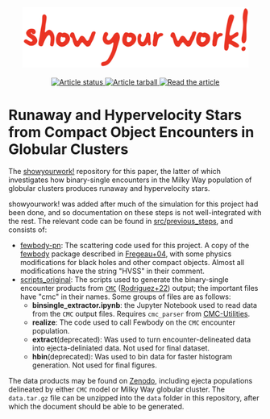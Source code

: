 <p align="center">
<a href="https://github.com/showyourwork/showyourwork">
<img width = "450" src="https://raw.githubusercontent.com/showyourwork/.github/main/images/showyourwork.png" alt="showyourwork"/>
</a>
<br>
<br>
<a href="https://github.com/tomas-cabrera/hvss-bsco/actions/workflows/build.yml">
<img src="https://github.com/tomas-cabrera/hvss-bsco/actions/workflows/build.yml/badge.svg?branch=main" alt="Article status"/>
</a>
<a href="https://github.com/tomas-cabrera/hvss-bsco/raw/main-pdf/arxiv.tar.gz">
<img src="https://img.shields.io/badge/article-tarball-blue.svg?style=flat" alt="Article tarball"/>
</a>
<a href="https://github.com/tomas-cabrera/hvss-bsco/raw/main-pdf/ms.pdf">
<img src="https://img.shields.io/badge/article-pdf-blue.svg?style=flat" alt="Read the article"/>
</a>
</p>

# Runaway and Hypervelocity Stars from Compact Object Encounters in Globular Clusters

The [showyourwork!](https://show-your.work/en/latest/) repository for this paper, the latter of which investigates how binary-single encounters in the Milky Way population of globular clusters produces runaway and hypervelocity stars.

showyourwork! was added after much of the simulation for this project had been done, and so documentation on these steps is not well-integrated with the rest.
The relevant code can be found in [src/previous_steps](https://github.com/tomas-cabrera/hvss-bsco/tree/main/src/previous_steps), and consists of:
- [fewbody-pn](https://github.com/tomas-cabrera/hvss-bsco/tree/main/src/previous_steps/fewbody-pn): The scattering code used for this project.  A copy of the [fewbody](https://gitlab.com/fregeau/fewbody) package described in [Fregeau+04](https://ui.adsabs.harvard.edu/abs/2004MNRAS.352....1F), with some physics modifications for black holes and other compact objects.  Almost all modifications have the string "HVSS" in their comment.
- [scripts_original](https://github.com/tomas-cabrera/hvss-bsco/tree/main/src/previous_steps/scripts_original): The scripts used to generate the binary-single encounter products from [<code>CMC</code>](https://github.com/ClusterMonteCarlo/CMC-COSMIC) ([Rodriguez+22](https://ui.adsabs.harvard.edu/abs/2022ApJS..258...22R)) output; the important files have "cmc" in their names.  Some groups of files are as follows:
    - **binsingle_extractor.ipynb**: the Jupyter Notebook used to read data from the <code>CMC</code> output files.  Requires <code>cmc_parser</code> from [CMC-Utilities](https://github.com/ClusterMonteCarlo/CMC-Utilities).
    - **realize**: The code used to call Fewbody on the <code>CMC</code> encounter population.
    - **extract**(deprecated): Was used to turn encounter-delineated data into ejecta-deliniated data.  Not used for final dataset.
    - **hbin**(deprecated): Was used to bin data for faster histogram generation.  Not used for final figures.

The data products may be found on [Zenodo](https://zenodo.org/record/7599871), including ejecta populations delineated by either <code>CMC</code> model or Milky Way globular cluster.  The <code>data.tar.gz</code> file can be unzipped into the <code>data</code> folder in this repository, after which the document should be able to be generated. 
